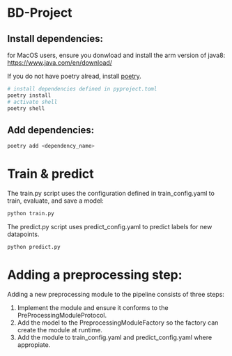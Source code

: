 # BD-Project

## Install dependencies:

for MacOS users, ensure you donwload and install the arm version of java8: https://www.java.com/en/download/

If you do not have poetry alread, install [poetry](https://python-poetry.org/docs/).

```bash
# install dependencies defined in pyproject.toml
poetry install
# activate shell
poetry shell

```

## Add dependencies:
```bash
poetry add <dependency_name>
```

# Train & predict

The train.py script uses the configuration defined in train_config.yaml to train, evaluate, and save a model:

```bash
python train.py
```

The predict.py script uses predict_config.yaml to predict labels for new datapoints.

```bash
python predict.py
```

# Adding a preprocessing step:

Adding a new preprocessing module to the pipeline consists of three steps:

1. Implement the module and ensure it conforms to the PreProcessingModuleProtocol.
2. Add the model to the PreprocessingModuleFactory so the factory can create the module at runtime.
3. Add the module to train_config.yaml and predict_config.yaml where appropiate.



